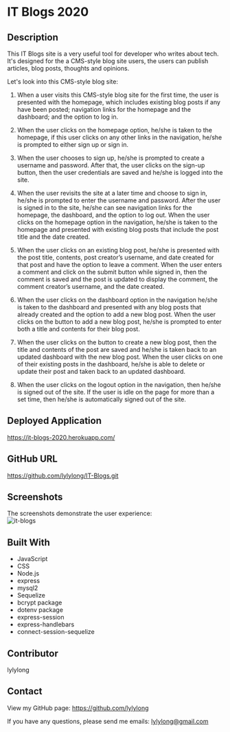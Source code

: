 # IT Blogs 2020

## Description

This IT Blogs site is a very useful tool for developer who writes about tech. It's designed for the a CMS-style blog site users, the users can publish articles, blog posts, thoughts and opinions.

Let's look into this CMS-style blog site:

1. When a user visits this CMS-style blog site for the first time, the user is presented with the homepage, which includes existing blog posts if any have been posted; navigation links for the homepage and the dashboard; and the option to log in.

2. When the user clicks on the homepage option, he/she is taken to the homepage, if this user clicks on any other links in the navigation, he/she is prompted to either sign up or sign in.

3. When the user chooses to sign up, he/she is prompted to create a username and password. After that, the user clicks on the sign-up button, then the user credentials are saved and he/she is logged into the site.

4. When the user revisits the site at a later time and choose to sign in,
   he/she is prompted to enter the username and password. After the user is signed in to the site, he/she can see navigation links for the homepage, the dashboard, and the option to log out. When the user clicks on the homepage option in the navigation, he/she is taken to the homepage and presented with existing blog posts that include the post title and the date created.

5. When the user clicks on an existing blog post, he/she is presented with the post title, contents, post creator’s username, and date created for that post and have the option to leave a comment. When the user enters a comment and click on the submit button while signed in, then the comment is saved and the post is updated to display the comment, the comment creator’s username, and the date created.

6. When the user clicks on the dashboard option in the navigation
   he/she is taken to the dashboard and presented with any blog posts that already created and the option to add a new blog post. When the user clicks on the button to add a new blog post, he/she is prompted to enter both a title and contents for their blog post.

7. When the user clicks on the button to create a new blog post, then the title and contents of the post are saved and he/she is taken back to an updated dashboard with the new blog post. When the user clicks on one of their existing posts in the dashboard, he/she is able to delete or update their post and taken back to an updated dashboard.

8. When the user clicks on the logout option in the navigation, then he/she is signed out of the site. If the user is idle on the page for more than a set time, then he/she is automatically signed out of the site.

## Deployed Application

https://it-blogs-2020.herokuapp.com/

## GitHub URL

https://github.com/lylylong/IT-Blogs.git

## Screenshots

The screenshots demonstrate the user experience:\
![it-blogs](https://user-images.githubusercontent.com/70302749/101310044-d2646780-381b-11eb-8001-348aba5d6c6c.gif)

## Built With

- JavaScript
- CSS
- Node.js
- express
- mysql2
- Sequelize
- bcrypt package
- dotenv package
- express-session
- express-handlebars
- connect-session-sequelize

## Contributor

lylylong

## Contact

View my GitHub page:
https://github.com/lylylong

If you have any questions, please send me emails:
lylylong@gmail.com
